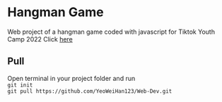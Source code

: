 # Hangman Game
Web project of a hangman game coded with javascript for Tiktok Youth Camp 2022
Click [here](https://yeoweihan123.github.io/Web-Dev/webpage.html)

## Pull
Open terminal in your project folder and run\
`git init`\
`git pull https://github.com/YeoWeiHan123/Web-Dev.git`
